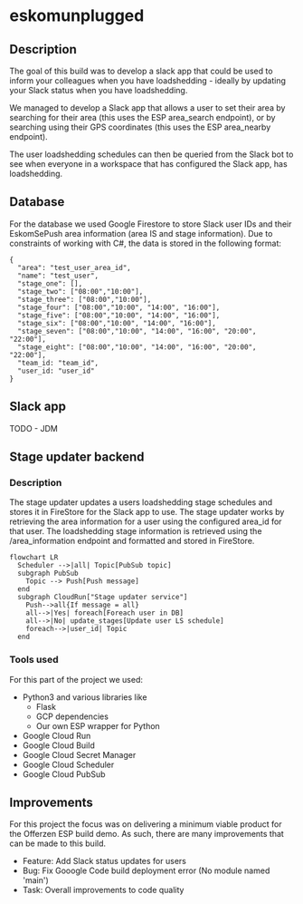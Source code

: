 # eskomunplugged

## Description
The goal of this build was to develop a slack app that could be used to inform your colleagues when you have loadshedding - ideally by updating your Slack status when you have loadshedding.

We managed to develop a Slack app that allows a user to set their area by searching for their area (this uses the ESP area_search endpoint), or by searching using their GPS coordinates (this uses the ESP area_nearby endpoint).

The user loadshedding schedules can then be queried from the Slack bot to see when everyone in a workspace that has configured the Slack app, has loadshedding.

## Database
For the database we used Google Firestore to store Slack user IDs and their EskomSePush area information (area IS and stage information). Due to constraints of working with C#, the data is stored in the following format:
```
{
  "area": "test_user_area_id",
  "name": "test_user",
  "stage_one": [],
  "stage_two": ["08:00","10:00"],
  "stage_three": ["08:00","10:00"],
  "stage_four": ["08:00","10:00", "14:00", "16:00"],
  "stage_five": ["08:00","10:00", "14:00", "16:00"],
  "stage_six": ["08:00","10:00", "14:00", "16:00"],
  "stage_seven": ["08:00","10:00", "14:00", "16:00", "20:00", "22:00"],
  "stage_eight": ["08:00","10:00", "14:00", "16:00", "20:00", "22:00"],
  "team_id: "team_id",
  "user_id: "user_id"
}

```


## Slack app
TODO - JDM



## Stage updater backend

### Description
The stage updater updates a users loadshedding stage schedules and stores it in FireStore for the Slack app to use. The stage updater works by retrieving the area information for a user using the configured area_id for that user. The loadshedding stage information is retrieved using the /area_information endpoint and formatted and stored in FireStore.

```mermaid
flowchart LR
  Scheduler -->|all| Topic[PubSub topic]
  subgraph PubSub
    Topic --> Push[Push message]
  end 
  subgraph CloudRun["Stage updater service"]
    Push-->all{If message = all}
    all-->|Yes| foreach[Foreach user in DB]
    all-->|No| update_stages[Update user LS schedule]
    foreach-->|user_id| Topic
  end
```

### Tools used
For this part of the project we used:
- Python3 and various libraries like 
    - Flask
    - GCP dependencies
    - Our own ESP wrapper for Python
- Google Cloud Run
- Google Cloud Build
- Google Cloud Secret Manager
- Google Cloud Scheduler
- Google Cloud PubSub


## Improvements
For this project the focus was on delivering a minimum viable product for the Offerzen ESP build demo. As such, there are many improvements that can be made to this build.
- Feature: Add Slack status updates for users
- Bug: Fix Gooogle Code build deployment error (No module named 'main')
- Task: Overall improvements to code quality
